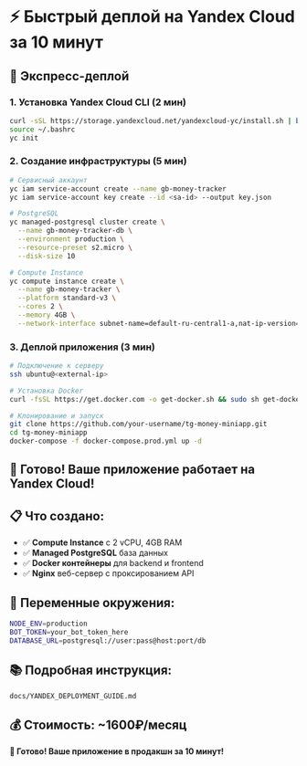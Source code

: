 # ⚡ Быстрый деплой на Yandex Cloud за 10 минут

## 🚀 Экспресс-деплой

### 1. Установка Yandex Cloud CLI (2 мин)
```bash
curl -sSL https://storage.yandexcloud.net/yandexcloud-yc/install.sh | bash
source ~/.bashrc
yc init
```

### 2. Создание инфраструктуры (5 мин)
```bash
# Сервисный аккаунт
yc iam service-account create --name gb-money-tracker
yc iam service-account key create --id <sa-id> --output key.json

# PostgreSQL
yc managed-postgresql cluster create \
  --name gb-money-tracker-db \
  --environment production \
  --resource-preset s2.micro \
  --disk-size 10

# Compute Instance
yc compute instance create \
  --name gb-money-tracker \
  --platform standard-v3 \
  --cores 2 \
  --memory 4GB \
  --network-interface subnet-name=default-ru-central1-a,nat-ip-version=ipv4
```

### 3. Деплой приложения (3 мин)
```bash
# Подключение к серверу
ssh ubuntu@<external-ip>

# Установка Docker
curl -fsSL https://get.docker.com -o get-docker.sh && sudo sh get-docker.sh

# Клонирование и запуск
git clone https://github.com/your-username/tg-money-miniapp.git
cd tg-money-miniapp
docker-compose -f docker-compose.prod.yml up -d
```

## 🎯 Готово! Ваше приложение работает на Yandex Cloud!

## 📋 Что создано:
- ✅ **Compute Instance** с 2 vCPU, 4GB RAM
- ✅ **Managed PostgreSQL** база данных
- ✅ **Docker контейнеры** для backend и frontend
- ✅ **Nginx** веб-сервер с проксированием API

## 🔧 Переменные окружения:
```bash
NODE_ENV=production
BOT_TOKEN=your_bot_token_here
DATABASE_URL=postgresql://user:pass@host:port/db
```

## 📚 Подробная инструкция:
`docs/YANDEX_DEPLOYMENT_GUIDE.md`

## 💰 Стоимость: ~1600₽/месяц

**🎯 Готово! Ваше приложение в продакшн за 10 минут!**
